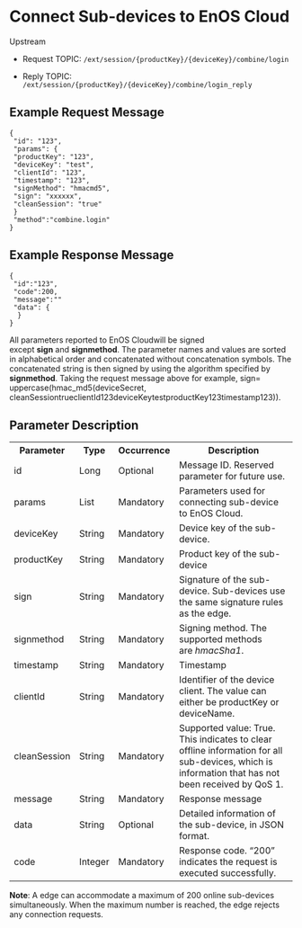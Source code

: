 # Connect Sub-devices to EnOS Cloud

Upstream
- Request TOPIC: `/ext/session/{productKey}/{deviceKey}/combine/login`

- Reply TOPIC:    `/ext/session/{productKey}/{deviceKey}/combine/login_reply`

## Example Request Message

```
{
 "id": "123",
 "params": {
 "productKey": "123",
 "deviceKey": "test",
 "clientId": "123",
 "timestamp": "123",
 "signMethod": "hmacmd5",
 "sign": "xxxxxx",
 "cleanSession": "true"
 }
 "method":"combine.login"
}

```

## Example Response Message

```
{
 "id":"123",
 "code":200,
 "message":""
 "data": {
  }
}

```

All parameters reported to EnOS Cloudwill be signed
except **sign** and **signmethod**. The parameter names and values are
sorted in alphabetical order and concatenated without concatenation
symbols. The concatenated string is then signed by using the algorithm
specified by **signmethod**. Taking the request message above for
example, sign= uppercase(hmac_md5(deviceSecret,
cleanSessiontrueclientId123deviceKeytestproductKey123timestamp123)).

## Parameter Description

<table>
  <tr>
    <th>Parameter</th>
    <th>Type</th>
    <th>Occurrence</th>
    <th>Description</th>
  </tr>
  <tr>
    <td>id </td>
    <td>Long </td>
    <td>Optional </td>
    <td>Message ID. Reserved parameter for future use. </td>
  </tr>
  <tr>
    <td>params </td>
    <td>List </td>
    <td>Mandatory </td>
    <td>Parameters used for connecting sub-device to EnOS Cloud. </td>
  </tr>
  <tr>
    <td>deviceKey </td>
    <td>String </td>
    <td>Mandatory </td>
    <td>Device key of the sub-device. </td>
  </tr>
  <tr>
    <td>productKey </td>
    <td>String </td>
    <td>Mandatory </td>
    <td>Product key of the sub-device </td>
  </tr>
  <tr>
    <td>sign</td>
    <td>String</td>
    <td>Mandatory</td>
    <td>Signature of the sub-device. Sub-devices use the same signature rules as the edge. </td>
  </tr>
  <tr>
    <td>signmethod </td>
    <td>String </td>
    <td>Mandatory </td>
    <td>Signing method. The supported methods are <em>hmacSha1</em>. </td>
  </tr>
  <tr>
    <td>timestamp </td>
    <td>String </td>
    <td>Mandatory </td>
    <td>Timestamp </td>
  </tr>
  <tr>
    <td>clientId </td>
    <td>String </td>
    <td>Mandatory </td>
    <td>Identifier of   the device client. The value can either be productKey or deviceName. </td>
  </tr>
  <tr>
    <td>cleanSession </td>
    <td>String </td>
    <td>Mandatory</td>
    <td>Supported   value: True. This   indicates to clear offline information for all sub-devices, which is   information that has not been received by QoS 1. </td>
  </tr>
  <tr>
    <td>message </td>
    <td>String</td>
    <td>Mandatory</td>
    <td>Response message </td>
  </tr>
  <tr>
    <td>data</td>
    <td>String </td>
    <td>Optional</td>
    <td>Detailed information of the sub-device, in JSON format. </td>
  </tr>
  <tr>
    <td>code</td>
    <td>Integer</td>
    <td>Mandatory</td>
    <td>Response code.   &ldquo;200&rdquo; indicates the request is executed successfully. </td>
  </tr>
</table>

**Note**: A edge can accommodate a maximum of 200 online sub-devices
simultaneously. When the maximum number is reached, the edge rejects any
connection requests.
